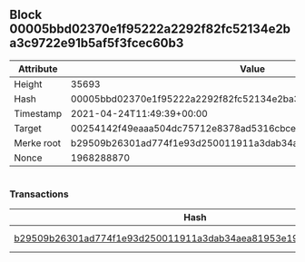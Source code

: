 ## Block 00005bbd02370e1f95222a2292f82fc52134e2ba3c9722e91b5af5f3fcec60b3

Attribute | Value
--- | ---
Height | 35693
Hash | 00005bbd02370e1f95222a2292f82fc52134e2ba3c9722e91b5af5f3fcec60b3
Timestamp | 2021-04-24T11:49:39+00:00
Target | 00254142f49eaaa504dc75712e8378ad5316cbcead634704b3734b6271167cc4
Merke root | b29509b26301ad774f1e93d250011911a3dab34aea81953e19c83e7022bf557d
Nonce | 1968288870

```

```

### Transactions

Hash | Amount
--- | ---
[b29509b26301ad774f1e93d250011911a3dab34aea81953e19c83e7022bf557d](b29509b26301ad774f1e93d250011911a3dab34aea81953e19c83e7022bf557d.md) | 10.00000000 SKEPTI 
